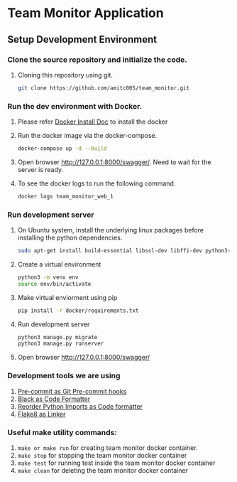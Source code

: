 # Team Monitor Application

## Setup Development Environment

### Clone the source repository and initialize the code.

1. Cloning this repository using git.
   ```bash
   git clone https://github.com/amitc005/team_monitor.git
   ```

### Run the dev environment with Docker.

1. Please refer [Docker Install Doc](https://docs.docker.com/install/) to install the docker

2. Run the docker image via the docker-compose.
   ```bash
   docker-compose up -d --build
   ```
3. Open browser <http://127.0.0.1:8000/swagger/>. Need to wait for the server is ready.
4. To see the docker logs to run the following command.
   ```bash
   docker logs team_monitor_web_1
   ```

### Run development server

1. On Ubuntu system, install the underlying linux packages before installing the python dependencies.
   ```bash
   sudo apt-get install build-essential libssl-dev libffi-dev python3-dev
   ```
2. Create a virtual environment

   ```bash
   python3 -m venv env
   source env/bin/activate
   ```

3. Make virtual enviorment using pip
   ```bash
   pip install -r docker/requirements.txt
   ```
4. Run development server
   ```bash
   python3 manage.py migrate
   python3 manage.py runserver
   ```
5. Open browser <http://127.0.0.1:8000/swagger/>

### Development tools we are using

1. [Pre-commit as Git Pre-commit hooks](https://pre-commit.com/)
2. [Black as Code Formatter](https://github.com/psf/black)
3. [Reorder Python Imports as Code formatter](https://github.com/asottile/reorder_python_imports)
4. [Flake8 as Linker](https://github.com/PyCQA/flake8)

### Useful make utility commands:

1. `make or make run` for creating team monitor docker container.
2. `make stop` for stopping the team monitor docker container
3. `make test` for running test inside the team monitor docker container
4. `make clean` for deleting the team monitor docker container
